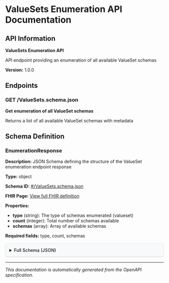 # ValueSets Enumeration API Documentation

<!-- This content is automatically generated from ValueSets-enumeration.openapi.yaml -->

## API Information

**ValueSets Enumeration API**

API endpoint providing an enumeration of all available ValueSet schemas

**Version:** 1.0.0

## Endpoints

### GET /ValueSets.schema.json

**Get enumeration of all ValueSet schemas**

Returns a list of all available ValueSet schemas with metadata

## Schema Definition

### EnumerationResponse

**Description:** JSON Schema defining the structure of the ValueSet enumeration endpoint response

**Type:** object

**Schema ID:** [#/ValueSets.schema.json](#/ValueSets.schema.json)

**FHIR Page:** [View full FHIR definition](artifacts.html#terminology-value-sets)

**Properties:**

- **type** (string): The type of schemas enumerated (valueset)
- **count** (integer): Total number of schemas available
- **schemas** (array): Array of available schemas

**Required fields:** type, count, schemas

<details>
<summary>Full Schema (JSON)</summary>

```json
{
  "$schema": "https://json-schema.org/draft/2020-12/schema",
  "$id": "#/ValueSets.schema.json",
  "title": "ValueSet Enumeration Schema",
  "description": "JSON Schema defining the structure of the ValueSet enumeration endpoint response",
  "type": "object",
  "properties": {
    "type": {
      "type": "string",
      "const": "valueset",
      "description": "The type of schemas enumerated (valueset)"
    },
    "count": {
      "type": "integer",
      "description": "Total number of schemas available"
    },
    "schemas": {
      "type": "array",
      "description": "Array of available schemas",
      "items": {
        "type": "object",
        "properties": {
          "filename": {
            "type": "string",
            "description": "Schema filename"
          },
          "id": {
            "type": "string",
            "description": "Schema $id"
          },
          "title": {
            "type": "string",
            "description": "Schema title"
          },
          "description": {
            "type": "string",
            "description": "Schema description"
          },
          "url": {
            "type": "string",
            "description": "Relative URL to the schema file"
          },
          "valueSetUrl": {
            "type": "string",
            "description": "FHIR canonical URL of the ValueSet"
          },
          "codeCount": {
            "type": "integer",
            "description": "Number of codes in the ValueSet"
          }
        },
        "required": [
          "filename",
          "title",
          "url"
        ]
      }
    }
  },
  "required": [
    "type",
    "count",
    "schemas"
  ],
  "example": {
    "type": "valueset",
    "count": 1,
    "schemas": [
      {
        "filename": "ValueSet-CDHIv1.schema.json",
        "id": "http://smart.who.int/base/ValueSet-CDHIv1.schema.json",
        "title": "Classification of Digital Health Interventions v1 Schema",
        "description": "JSON Schema for Classification of Digital Health Interventions v1 ValueSet codes. Generated from FHIR expansions.",
        "url": "./ValueSet-CDHIv1.schema.json",
        "valueSetUrl": "http://smart.who.int/base/ValueSet/CDHIv1",
        "codeCount": 3
      }
    ]
  }
}
```

</details>


<style>
/* Schema documentation styling that integrates with IG theme */
.enum-values {
  background-color: #e7f3ff;
  border: 1px solid #b8daff;
  border-radius: 4px;
  padding: 1rem;
  margin: 1rem 0;
}

.enum-value {
  display: inline-block;
  background-color: #00477d;
  color: white;
  padding: 0.2rem 0.5rem;
  border-radius: 3px;
  margin: 0.2rem;
  font-size: 0.9rem;
  text-decoration: none;
}

.enum-value a {
  color: white;
  text-decoration: none;
}

.enum-value:hover, .enum-value a:hover {
  background-color: #0070A1;
  color: white;
  text-decoration: none;
}

.enum-truncated {
  margin-top: 0.5rem;
  font-style: italic;
  color: #6c757d;
}

details {
  margin: 1rem 0;
  border: 1px solid #dee2e6;
  border-radius: 4px;
  padding: 0;
}

details summary {
  background: #f8f9fa;
  padding: 0.75rem;
  cursor: pointer;
  border-bottom: 1px solid #dee2e6;
  font-weight: 500;
}

details[open] summary {
  border-bottom: 1px solid #dee2e6;
}

details pre {
  margin: 1rem;
  background: #f8f9fa;
  border: 1px solid #e9ecef;
  border-radius: 4px;
  padding: 1rem;
  overflow-x: auto;
}
</style>

---

*This documentation is automatically generated from the OpenAPI specification.*
